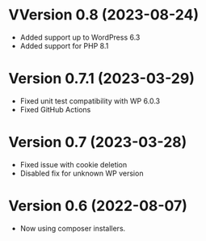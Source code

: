 VVersion 0.8 (2023-08-24)
==========================
- Added support up to WordPress 6.3
- Added support for PHP 8.1

Version 0.7.1 (2023-03-29)
==========================
- Fixed unit test compatibility with WP 6.0.3
- Fixed GitHub Actions

Version 0.7 (2023-03-28)
========================
- Fixed issue with cookie deletion
- Disabled fix for unknown WP version

Version 0.6 (2022-08-07)
========================
- Now using composer installers.
